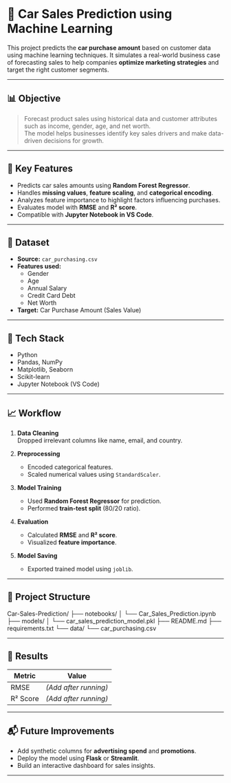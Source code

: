 # 🚗 Car Sales Prediction using Machine Learning

This project predicts the **car purchase amount** based on customer data using machine learning techniques. It simulates a real-world business case of forecasting sales to help companies **optimize marketing strategies** and target the right customer segments.

---

## 📊 Objective

> Forecast product sales using historical data and customer attributes such as income, gender, age, and net worth.  
> The model helps businesses identify key sales drivers and make data-driven decisions for growth.

---

## 🧠 Key Features

- Predicts car sales amounts using **Random Forest Regressor**.
- Handles **missing values**, **feature scaling**, and **categorical encoding**.
- Analyzes feature importance to highlight factors influencing purchases.
- Evaluates model with **RMSE** and **R² score**.
- Compatible with **Jupyter Notebook in VS Code**.

---

## 📁 Dataset

- **Source:** `car_purchasing.csv`
- **Features used:**
  - Gender
  - Age
  - Annual Salary
  - Credit Card Debt
  - Net Worth
- **Target:** Car Purchase Amount (Sales Value)

---

## 🔧 Tech Stack

- Python
- Pandas, NumPy
- Matplotlib, Seaborn
- Scikit-learn
- Jupyter Notebook (VS Code)

---

## 📈 Workflow

1. **Data Cleaning**  
   Dropped irrelevant columns like name, email, and country.

2. **Preprocessing**  
   - Encoded categorical features.
   - Scaled numerical values using `StandardScaler`.

3. **Model Training**  
   - Used **Random Forest Regressor** for prediction.
   - Performed **train-test split** (80/20 ratio).

4. **Evaluation**  
   - Calculated **RMSE** and **R² score**.
   - Visualized **feature importance**.

5. **Model Saving**  
   - Exported trained model using `joblib`.

---

## 📂 Project Structure

Car-Sales-Prediction/ ├── notebooks/ │ └── Car_Sales_Prediction.ipynb ├── models/ │ └── car_sales_prediction_model.pkl ├── README.md ├── requirements.txt └── data/ └── car_purchasing.csv


---

## 📌 Results

| Metric      | Value      |
|-------------|------------|
| RMSE        | *(Add after running)* |
| R² Score    | *(Add after running)* |

---

## 📬 Future Improvements

- Add synthetic columns for **advertising spend** and **promotions**.
- Deploy the model using **Flask** or **Streamlit**.
- Build an interactive dashboard for sales insights.

---

